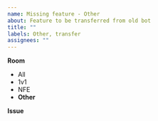 ```yaml
---
name: Missing feature - Other
about: Feature to be transferred from old bot
title: ""
labels: Other, transfer
assignees: ""
---
```


**Room**

-   All
-   1v1
-   NFE
-   **Other**

**Issue**

